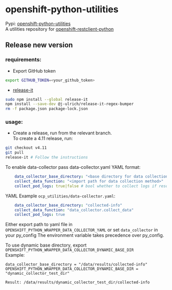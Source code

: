 # openshift-python-utilities
Pypi: [openshift-python-utilities](https://pypi.org/project/openshift-python-utilities/)  
A utilities repository for [openshift-restclient-python](https://github.com/openshift/openshift-restclient-python)

## Release new version
### requirements:
* Export GitHub token
```bash
export GITHUB_TOKEN=<your_github_token>
```
* [release-it](https://github.com/release-it/release-it)
```bash
sudo npm install --global release-it
npm install --save-dev @j-ulrich/release-it-regex-bumper
rm -f package.json package-lock.json
```
### usage:
* Create a release, run from the relevant branch.  
To create a 4.11 release, run:
```bash
git checkout v4.11
git pull
release-it # Follow the instructions
```

To enable data-collector pass data-collector.yaml
YAML format:
```yaml
    data_collector_base_directory: "<base directory for data collection>"
    collect_data_function: "<import path for data collection method>"
    collect_pod_logs: true|false # bool whether to collect logs if resource is a pod
```
YAML Example `ocp_utilities/data-collector.yaml`:
```yaml
    data_collector_base_directory: "collected-info"
    collect_data_function: "data_collector.collect_data"
    collect_pod_logs: true
```
Either export path to yaml file in `OPENSHIFT_PYTHON_WRAPPER_DATA_COLLECTOR_YAML` or set `data_collector` in your py_config
The environment variable takes precedence over py_config.

To use dynamic base directory, export `OPENSHIFT_PYTHON_WRAPPER_DATA_COLLECTOR_DYNAMIC_BASE_DIR`  
Example:
```
data_collector_base_directory = "/data/results/collected-info"
OPENSHIFT_PYTHON_WRAPPER_DATA_COLLECTOR_DYNAMIC_BASE_DIR = "dynamic_collector_test_dir"

Result: /data/results/dynamic_collector_test_dir/collected-info
```
